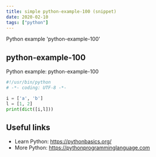 ```yaml
---
title: simple python-example-100 (snippet)
date: 2020-02-10
tags: ["python"]
---
```

Python example 'python-example-100'


## python-example-100

Python example: python-example-100

```python
#!/usr/bin/python
# -*- coding: UTF-8 -*-

i = ['a', 'b']
l = [1, 2]
print(dict([i,l]))


```

## Useful links

- Learn Python: https://pythonbasics.org/
- More Python: https://pythonprogramminglanguage.com

